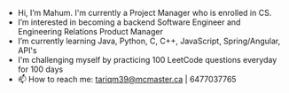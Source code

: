 -  Hi, I’m Mahum. I'm currently a Project Manager who is enrolled in CS. 
-  I’m interested in becoming a backend Software Engineer and Engineering Relations Product Manager
-  I’m currently learning Java, Python, C, C++, JavaScript, Spring/Angular, API's 
-  I'm challenging myself by practicing 100 LeetCode questions everyday for 100 days
- 📫 How to reach me: tariqm39@mcmaster.ca | 6477037765

<!---
Merctwain/Merctwain is a ✨ special ✨ repository because its `README.md` (this file) appears on your GitHub profile.
You can click the Preview link to take a look at your changes.
--->

